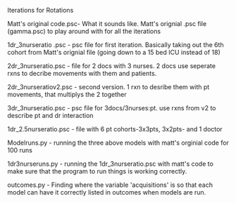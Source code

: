 Iterations for Rotations

Matt's original code.psc- What it sounds like. Matt's orignial .psc file (gamma.psc) to play around with for all the iterations

1dr_3nurseratio .psc - psc file for first iteration. Basically taking out the 6th cohort from Matt's orignial file (going down to a 15 bed ICU instead of 18)

2dr_3nurseratio.psc - file for 2 docs with 3 nurses. 2 docs use seperate rxns to decribe movements with them and patients.

2dr_3nurseratiov2.psc - second version. 1 rxn to desribe them with pt movements, that multiplys the 2 together

3dr_3nurseratio.psc - psc file for 3docs/3nurses:pt. use rxns from v2 to describe pt and dr interaction

1dr_2.5nurseratio.psc - file with 6 pt cohorts-3x3pts, 3x2pts- and 1 doctor

Modelruns.py - running the three above models with matt's orginial code for 100 runs

1dr3nurseruns.py - running the 1dr_3nurseratio.psc with matt's code to make sure that the program to run things is working correctly. 

outcomes.py - Finding where the variable 'acquisitions' is so that each model can have it correctly listed in outcomes when models are run.
